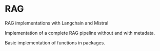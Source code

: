# RAG
RAG implementations with Langchain and Mistral

Implementation of a complete RAG pipeline without and with metadata.

Basic implementation of functions in packages.
